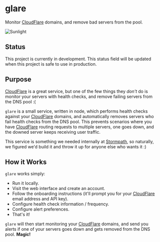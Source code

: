 # glare

Monitor [CloudFlare][] domains, and remove bad servers from the pool.

![Sunlight][]


## Status

This project is currently in development.  This status field will be updated
when this project is safe to use in production.


## Purpose

[CloudFlare][] is a great service, but one of the few things they *don't* do is
monitor your servers with health checks, and remove failing servers from the DNS
pool :(

`glare` is a small service, written in node, which performs health checks
against your [CloudFlare][] domains, and automatically removes servers who fail
health checks from the DNS pool.  This prevents scenarios where you have
[CloudFlare][] routing requests to multiple servers, one goes down, and the
downed server keeps receiving user traffic.

This service is something we needed internally at [Stormpath][], so naturally,
we figured we'd build it and throw it up for anyone else who wants it :)


## How it Works

`glare` works simply:

- Run it locally.
- Visit the web interface and create an account.
- Follow the onboarding instructions (it'll prompt you for your [CloudFlare][]
  email address and API key).
- Configure health check information / frequency.
- Configure alert preferences.
- That's it!

`glare` will then start monitoring your [CloudFlare][] domains, and send you
alerts if one of your servers goes down and gets removed from the DNS pool.
**Magic!**


  [CloudFlare]: https://www.cloudflare.com/ "CloudFlare"
  [Stormpath]: https://www.stormpath.com/ "Stormpath"
  [Sunlight]: https://github.com/stormpath/glare/raw/master/assets/images/sunlight.jpg "Sunlight Sketch"
